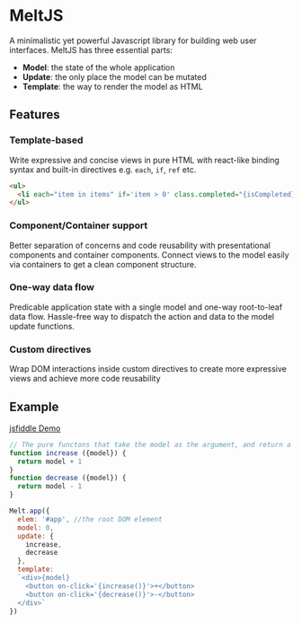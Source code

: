 # MeltJS
A minimalistic yet powerful Javascript library for building web user interfaces. MeltJS has three essential parts:
* **Model**: the state of the whole application
* **Update**: the only place the model can be mutated
* **Template**: the way to render the model as HTML

## Features
### Template-based
Write expressive and concise views in pure HTML with react-like binding syntax and built-in directives e.g. `each`, `if`, `ref` etc.
```html
<ul>
  <li each="item in items" if='item > 0' class.completed="{isCompleted}"></li>
</ul>
```
### Component/Container support
Better separation of concerns and code reusability with presentational components and container components. Connect views to the model easily via containers to get a clean component structure.

### One-way data flow
Predicable application state with a single model and one-way root-to-leaf data flow. Hassle-free way to dispatch the action and data to the model update functions.

### Custom directives
Wrap DOM interactions inside custom directives to create more expressive views and achieve more code reusability 

## Example
[jsfiddle Demo](https://jsfiddle.net/alex_ou/xLf7mjtw/)

```javascript
// The pure functons that take the model as the argument, and return a new model
function increase ({model}) {
  return model + 1
}
function decrease ({model}) {
  return model - 1
}

Melt.app({
  elem: '#app', //the root DOM element
  model: 0,
  update: {
  	increase,
    decrease
  },
  template: 
  `<div>{model}
  	<button on-click='{increase()}'>+</button>
    <button on-click='{decrease()}'>-</button>
  </div>`
})
```
